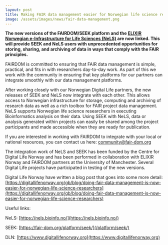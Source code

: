 ```yaml
---
layout: post
title: Making FAIR data management easier for Norwegian life science researchers.
image: /assets/images/news/fair-data-management.png
---
```


**The new versions of the FAIRDOM/SEEK platform and the [ELIXIR Norwegian e-Infrastructure for Life Sciences (NeLS)](https://nels.bioinfo.no/) are now linked. 
This will provide SEEK and NeLS users with unprecedented opportunities for storing, sharing, and archiving of data in ways that comply 
with the FAIR principles.**

FAIRDOM is committed to ensuring that FAIR data management is simple, practical, and fits in with researchers day-to-day work. As part of this we work with the community in ensuring that key platforms for our partners can integrate smoothly with our data management platforms.

After working closely with our Norwegian Digital Life partners, the new releases of SEEK and NeLS now integrate with each other. This allows access to Norwegian infrastructure for storage, computing and archiving of research data as well as a rich toolbox for FAIR project data management. NeLS supports Norwegian life science researchers in executing Bioinformatics analysis on their data. Using SEEK with NeLS, data or analysis generated within projects can easily be shared among the project participants and made accessible when they are ready for publication.

If you are interested in working with FAIRDOM to integrate with your local or national resources, you can contact us here: [community@fair-dom.org](mailto:community@fair-dom.org)

The integration work of NeLS and SEEK has been funded by the Centre for Digital Life Norway and has been performed in collaboration with ELIXIR Norway and FAIRDOM partners at the University of Manchester. Several Digital Life projects have participated in testing of the new versions.

Digital Life Norway have written a blog post that goes into some more detail: [https://digitallifenorway.org/gb/blog/doing-fair-data-management-is-now-easier-for-norwegian-life-science-researchers](https://digitallifenorway.org/gb/blog/doing-fair-data-management-is-now-easier-for-norwegian-life-science-researchers)

Useful links:

NeLS: [https://nels.bioinfo.no/](https://nels.bioinfo.no/)

SEEK: [https://fair-dom.org/platform/seek/](/platform/seek/)

DLN: [https://www.digitallifenorway.org](https://www.digitallifenorway.org)